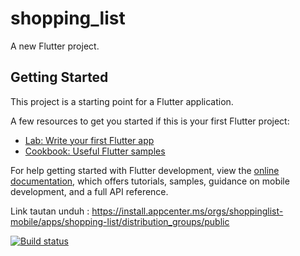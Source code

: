 # shopping_list

A new Flutter project.

## Getting Started

This project is a starting point for a Flutter application.

A few resources to get you started if this is your first Flutter project:

- [Lab: Write your first Flutter app](https://docs.flutter.dev/get-started/codelab)
- [Cookbook: Useful Flutter samples](https://docs.flutter.dev/cookbook)

For help getting started with Flutter development, view the
[online documentation](https://docs.flutter.dev/), which offers tutorials,
samples, guidance on mobile development, and a full API reference.

Link tautan unduh : https://install.appcenter.ms/orgs/shoppinglist-mobile/apps/shopping-list/distribution_groups/public

[![Build status](https://build.appcenter.ms/v0.1/apps/f48aca76-bcf8-4ebb-83f7-009bb612dd06/branches/main/badge)](https://appcenter.ms)


